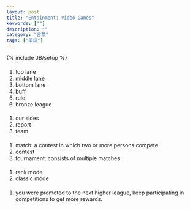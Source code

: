 ```yaml
---
layout: post
title: "Entainment: Video Games"
keywords: [""]
description: ""
category: "言葉"
tags: ["英語"]
---
```

{% include JB/setup %}

#### 
1. top lane
2. middle lane
3. bottom lane
4. buff
5. rule
6. bronze league


####
1. our sides
2. report
3. team

####
1. match: a contest in which two or more persons compete
2. contest
3. tournament: consists of multiple matches 

####
1. rank mode
2. classic mode


####
1. you were promoted to the next higher league, keep participating in
   competitions to get more rewards.
